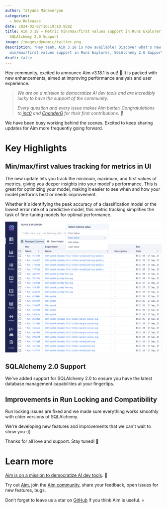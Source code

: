 ```yaml
---
author: Tatyana Manaseryan
categories:
  - New Releases
date: 2024-02-07T16:19:10.950Z
title: Aim 3.18 — Metric min/max/first values support in Runs Explorer,
  SQLAlchemy 2.0 Support
image: /images/dynamic/twitter.png
description: "Hey team, Aim 3.18 is now available! Discover what's new: Metric
  min/max/first values support in Runs Explorer, SQLAlchemy 2.0 Support "
draft: false
---
```

Hey community, excited to announce Aim v3.18.1 is out! 🚀 It is packed with new enhancements, aimed at improving performance analysis and user experience.



> *We are on a mission to democratize AI dev tools and are incredibly lucky to have the support of the community.*
>
>
>
> *Every question and every issue makes Aim better! Congratulations to[ inc0](https://github.com/inc0) and [ChanderG](https://github.com/ChanderG) for their first contributions. 🙌* 



We have been busy working behind the scenes. Excited to keep sharing updates for Aim more frequently going forward.

# Key Highlights



## Min/max/first values tracking for metrics in UI

The new update lets you track the minimum, maximum, and first values of metrics, giving you deeper insights into your model's performance. This is great for optimizing your model, making it easier to see when and how your model performs best or needs improvement.



Whether it's identifying the peak accuracy of a classification model or the lowest error rate of a predictive model, this metric tracking simplifies the task of fine-tuning models for optimal performance.

![Runs Explorer](/images/dynamic/screen-shot-2024-02-07-at-19.10.05.png "Runs Explorer")

## SQLAlchemy 2.0 Support



We've added support for SQLAlchemy 2.0 to ensure you have the latest database management capabilities at your fingertips.



## Improvements in Run Locking and Compatibility



Run locking issues are fixed and we made sure everything works smoothly with older versions of SQLAlchemy.

We're developing new features and improvements that we can't wait to show you :))



Thanks for all love and support. Stay tuned! 🚀 

# Learn more

[Aim is on a mission to democratize AI dev tools](https://aimstack.readthedocs.io/en/latest/overview.html). 🙌

Try out [Aim](https://github.com/aimhubio/aim), join the [Aim community](https://community.aimstack.io/), share your feedback, open issues for new features, bugs.

Don’t forget to leave us a star on [GitHub](https://github.com/aimhubio/aim) if you think Aim is useful. ⭐️